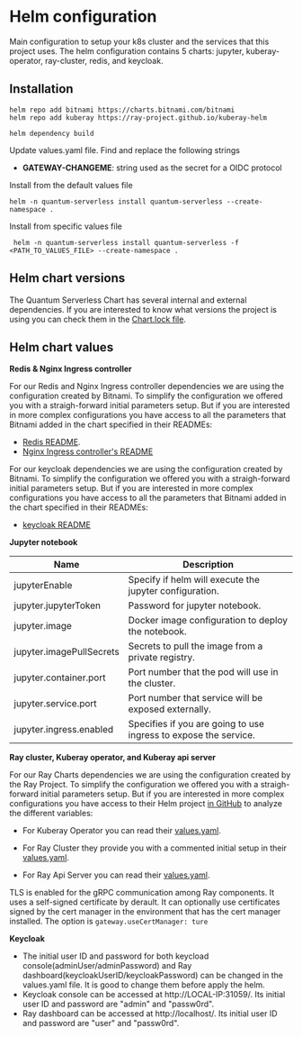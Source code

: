 # Helm configuration

Main configuration to setup your k8s cluster and the services that this project uses. The helm configuration contains 5 charts: jupyter, kuberay-operator, ray-cluster, redis, and keycloak.

## Installation

```shell
helm repo add bitnami https://charts.bitnami.com/bitnami
helm repo add kuberay https://ray-project.github.io/kuberay-helm
```

```shell
helm dependency build
```
Update values.yaml file. Find and replace the following strings

- **GATEWAY-CHANGEME**: string used as the secret for a OIDC protocol

Install from the default values file
```shell
helm -n quantum-serverless install quantum-serverless --create-namespace .
```

Install from specific values file
```shell
 helm -n quantum-serverless install quantum-serverless -f <PATH_TO_VALUES_FILE> --create-namespace .
```

## Helm chart versions

The Quantum Serverless Chart has several internal and external dependencies. If you are interested to know what versions the project is using you can check them in the [Chart.lock file](./Chart.lock).

## Helm chart values

**Redis & Nginx Ingress controller**

For our Redis and Nginx Ingress controller dependencies we are using the configuration created by Bitnami. To simplify the configuration we offered you with a straigh-forward initial parameters setup. 
But if you are interested in more complex configurations you have access to all the parameters that Bitnami added in the chart specified in their READMEs:
* [Redis README](https://artifacthub.io/packages/helm/bitnami/redis).
* [Nginx Ingress controller's README](https://artifacthub.io/packages/helm/bitnami/nginx-ingress-controller)

For our keycloak dependencies we are using the configuration created by Bitnami. To simplify the configuration we offered you with a straigh-forward initial parameters setup. 
But if you are interested in more complex configurations you have access to all the parameters that Bitnami added in the chart specified in their READMEs:
* [keycloak README](https://artifacthub.io/packages/helm/bitnami/keycloak)

**Jupyter notebook**

| Name                      | Description                                                       |
|---------------------------|-------------------------------------------------------------------|
| jupyterEnable             | Specify if helm will execute the jupyter configuration.           |
| jupyter.jupyterToken      | Password for jupyter notebook.                                    |
| jupyter.image             | Docker image configuration to deploy the notebook.                |
| jupyter.imagePullSecrets  | Secrets to pull the image from a private registry.                |
| jupyter.container.port    | Port number that the pod will use in the cluster.                 |
| jupyter.service.port      | Port number that service will be exposed externally.              |
| jupyter.ingress.enabled   | Specifies if you are going to use ingress to expose the service.  |

**Ray cluster, Kuberay operator, and Kuberay api server**

For our Ray Charts dependencies we are using the configuration created by the Ray Project. To simplify the configuration we offered you with a straigh-forward initial parameters setup. But if you are interested in more complex configurations you have access to their Helm project [in GitHub](https://github.com/ray-project/kuberay-helm) to analyze the different variables:

- For Kuberay Operator you can read their [values.yaml](https://github.com/ray-project/kuberay-helm/blob/main/helm-chart/kuberay-operator/values.yaml).

- For Ray Cluster they provide you with a commented initial setup in their [values.yaml](https://github.com/ray-project/kuberay-helm/blob/main/helm-chart/ray-cluster/values.yaml).

- For Ray Api Server you can read their [values.yaml](https://github.com/ray-project/kuberay-helm/blob/main/helm-chart/kuberay-apiserver/values.yaml).

TLS is enabled for the gRPC communication among Ray components.  It uses a self-signed certificate by derault.  It can optionally use certificates signed by the cert manager in the environment that has the cert manager installed. The option is `gateway.useCertManager: ture`

**Keycloak**

- The initial user ID and password for both keycload console(adminUser/adminPassword) and Ray dashboard(keycloakUserID/keycloakPassword) can be changed in the values.yaml file. It is good to change them before apply the helm.
- Keycloak console can be accessed at http://LOCAL-IP:31059/.  Its initial user ID and password are "admin" and "passw0rd".
- Ray dashboard can be accessed at http://localhost/.  Its initial user ID and password are "user" and "passw0rd".
